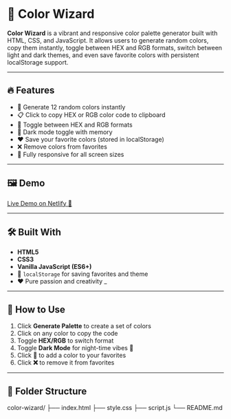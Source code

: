 # 🎨 Color Wizard

**Color Wizard** is a vibrant and responsive color palette generator built with HTML, CSS, and JavaScript. It allows users to generate random colors, copy them instantly, toggle between HEX and RGB formats, switch between light and dark themes, and even save favorite colors with persistent localStorage support.

---

## 🔥 Features

- 🎨 Generate 12 random colors instantly
- 📋 Click to copy HEX or RGB color code to clipboard
- 🔁 Toggle between HEX and RGB formats
- 🌙 Dark mode toggle with memory
- ❤️ Save your favorite colors (stored in localStorage)
- ❌ Remove colors from favorites
- 📱 Fully responsive for all screen sizes

---

## 🖼️ Demo

[Live Demo on Netlify 🚀](http://venerable-dodol-e3eb61.netlify.app)  

---

## 🛠️ Built With

- **HTML5**
- **CSS3**
- **Vanilla JavaScript (ES6+)**
- 💾 `localStorage` for saving favorites and theme
- ❤️ Pure passion and creativity
_

---

## 🧠 How to Use

1. Click **Generate Palette** to create a set of colors
2. Click on any color to copy the code
3. Toggle **HEX/RGB** to switch format
4. Toggle **Dark Mode** for night-time vibes 🌙
5. Click **💖** to add a color to your favorites
6. Click **❌** to remove it from favorites

---

## 📁 Folder Structure

color-wizard/
├── index.html
├── style.css
├── script.js
└── README.md